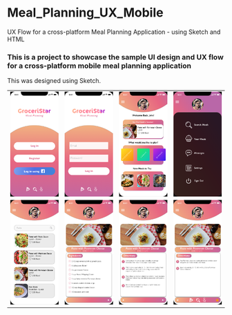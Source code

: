 # Meal_Planning_UX_Mobile
UX Flow for a cross-platform Meal Planning Application - using Sketch and HTML

<meta name="viewport" content="width=device-width, initial-scale=1.0">
    <div class = "jumbotron">
      <h3> This is a project to showcase the sample UI design and UX flow for a cross-platform mobile meal planning application </h3>
      <p> This was designed using Sketch. </p>
      <table>
      <tr>
<td>  <img src = "2A516475-6ACD-4511-BE38-ACDA69483D7F.png"></td>
<td>  <img src = "353048B4-9C80-44C7-992D-8401D19FF590.png" ></td> 
<td>  <img src = "AB9987E6-DEF9-427B-AF3F-D299A562743B.png" ></td>
<td><img src = "4710AF4A-291C-4CA2-9536-3B3E8C01F7A5.png" > </td> </tr>
<tr><td><img src = "2E6DF8A5-6A68-4275-A54E-E18E4D49FC7B.png"> </td>
<td><img src = "AB8027D3-DD63-4F4F-A353-4C5591412456.png" > </td>
<td><img src = "7997F9FF-3517-4734-8DA2-6245B3AE8331.png" > </td>
<td><img src = "54A84DCB-F7EE-49E3-8DA1-1EF07F873622.png" > </td> </tr>

</body>
</html>
